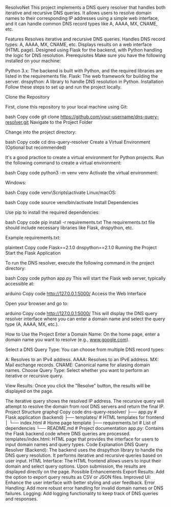 ResolvoNet
This project implements a DNS query resolver that handles both iterative and recursive DNS queries. It allows users to resolve domain names to their corresponding IP addresses using a simple web interface, and it can handle common DNS record types like A, AAAA, MX, CNAME, etc.

Features
Resolves iterative and recursive DNS queries.
Handles DNS record types: A, AAAA, MX, CNAME, etc.
Displays results on a web interface (HTML page).
Designed using Flask for the backend, with Python handling the logic for DNS resolution.
Prerequisites
Make sure you have the following installed on your machine:

Python 3.x: The backend is built with Python, and the required libraries are listed in the requirements file.
Flask: The web framework for building the server.
dnspython: A library to handle DNS resolution in Python.
Installation
Follow these steps to set up and run the project locally.

Clone the Repository

First, clone this repository to your local machine using Git:

bash
Copy code
git clone https://github.com/your-username/dns-query-resolver.git
Navigate to the Project Folder

Change into the project directory:

bash
Copy code
cd dns-query-resolver
Create a Virtual Environment (Optional but recommended)

It's a good practice to create a virtual environment for Python projects. Run the following command to create a virtual environment:

bash
Copy code
python3 -m venv venv
Activate the virtual environment:

Windows:

bash
Copy code
venv\Scripts\activate
Linux/macOS:

bash
Copy code
source venv/bin/activate
Install Dependencies

Use pip to install the required dependencies:

bash
Copy code
pip install -r requirements.txt
The requirements.txt file should include necessary libraries like Flask, dnspython, etc.

Example requirements.txt:

plaintext
Copy code
Flask==2.1.0
dnspython==2.1.0
Running the Project
Start the Flask Application

To run the DNS resolver, execute the following command in the project directory:

bash
Copy code
python app.py
This will start the Flask web server, typically accessible at:

arduino
Copy code
http://127.0.0.1:5000/
Access the Web Interface

Open your browser and go to:

arduino
Copy code
http://127.0.0.1:5000/
This will display the DNS query resolver interface where you can enter a domain name and select the query type (A, AAAA, MX, etc.).

How to Use the Project
Enter a Domain Name: On the home page, enter a domain name you want to resolve (e.g., www.google.com).

Select a DNS Query Type: You can choose from multiple DNS record types:

A: Resolves to an IPv4 address.
AAAA: Resolves to an IPv6 address.
MX: Mail exchange records.
CNAME: Canonical name for aliasing domain names.
Choose Query Type: Select whether you want to perform an iterative or recursive query.

View Results: Once you click the "Resolve" button, the results will be displayed on the page.

The iterative query shows the resolved IP address.
The recursive query will attempt to resolve the domain from root DNS servers and return the final IP.
Project Structure
graphql
Copy code
dns-query-resolver/
├── app.py                 # Flask application (backend)
├── templates/             # HTML templates for frontend
│   └── index.html         # Home page template
├── requirements.txt       # List of dependencies
└── README.md              # Project documentation
app.py: Contains the Flask backend code where DNS queries are processed.
templates/index.html: HTML page that provides the interface for users to input domain names and query types.
Code Explanation
DNS Query Resolver (Backend): The backend uses the dnspython library to handle the DNS query resolution. It performs iterative and recursive queries based on user input.
HTML Interface: The HTML frontend allows users to input their domain and select query options. Upon submission, the results are displayed directly on the page.
Possible Enhancements
Export Results: Add the option to export query results as CSV or JSON files.
Improved UI: Enhance the user interface with better styling and user feedback.
Error Handling: Add more robust error handling for invalid domain names or DNS failures.
Logging: Add logging functionality to keep track of DNS queries and responses.
